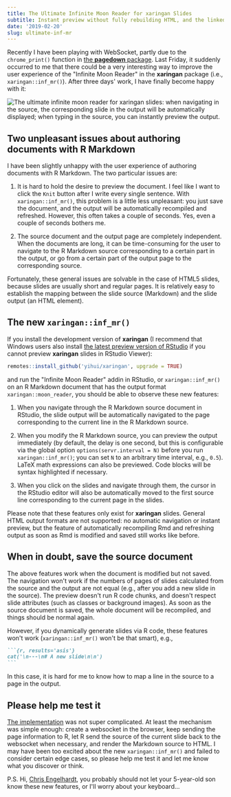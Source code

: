 ```yaml
---
title: The Ultimate Infinite Moon Reader for xaringan Slides
subtitle: Instant preview without fully rebuilding HTML, and the linked navigation
date: '2019-02-20'
slug: ultimate-inf-mr
---
```


Recently I have been playing with WebSocket, partly due to the `chrome_print()` function in [the **pagedown** package](https://github.com/rstudio/pagedown). Last Friday, it suddenly occurred to me that there could be a very interesting way to improve the user experience of the "Infinite Moon Reader" in the **xaringan** package (i.e., `xaringan::inf_mr()`). After three days' work, I have finally become happy with it:

![The ultimate infinite moon reader for xaringan slides: when navigating in the source, the corresponding slide in the output will be automatically displayed; when typing in the source, you can instantly preview the output.](https://user-images.githubusercontent.com/163582/53144527-35f7a500-3562-11e9-862e-892d3fd7036d.gif)

## Two unpleasant issues about authoring documents with R Markdown

I have been slightly unhappy with the user experience of authoring documents with R Markdown. The two particular issues are:

1. It is hard to hold the desire to preview the document. I feel like I want to click the `Knit` button after I write every single sentence. With `xaringan::inf_mr()`, this problem is a little less unpleasant: you just save the document, and the output will be automatically recompiled and refreshed. However, this often takes a couple of seconds. Yes, even a couple of seconds bothers me.

1. The source document and the output page are completely independent. When the documents are long, it can be time-consuming for the user to navigate to the R Markdown source corresponding to a certain part in the output, or go from a certain part of the output page to the corresponding source.

Fortunately, these general issues are solvable in the case of HTML5 slides, because slides are usually short and regular pages. It is relatively easy to establish the mapping between the slide source (Markdown) and the slide output (an HTML element).

## The new `xaringan::inf_mr()`

If you install the development version of **xaringan** (I recommend that Windows users also install [the latest preview version of RStudio](https://www.rstudio.com/products/rstudio/download/preview/) if you cannot preview **xaringan** slides in RStudio Viewer):

```r
remotes::install_github('yihui/xaringan', upgrade = TRUE)
```

and run the "Infinite Moon Reader" addin in RStudio, or `xaringan::inf_mr()` on an R Markdown document that has the output format `xaringan::moon_reader`, you should be able to observe these new features:

1. When you navigate through the R Markdown source document in RStudio, the slide output will be automatically navigated to the page corresponding to the current line in the R Markdown source.

1. When you modify the R Markdown source, you can preview the output immediately (by default, the delay is one second, but this is configurable via the global option `options(servr.interval = N)` before you run `xaringan::inf_mr()`; you can set `N` to an arbitrary time interval, e.g., `0.5`). LaTeX math expressions can also be previewed. Code blocks will be syntax highlighted if necessary.

1. When you click on the slides and navigate through them, the cursor in the RStudio editor will also be automatically moved to the first source line corresponding to the current page in the slides.

Please note that these features only exist for **xaringan** slides. General HTML output formats are not supported: no automatic navigation or instant preview, but the feature of automatically recompiling Rmd and refreshing output as soon as Rmd is modified and saved still works like before.

## When in doubt, save the source document

The above features work when the document is modified but not saved. The navigation won't work if the numbers of pages of slides calculated from the source and the output are not equal (e.g., after you add a new slide in the source). The preview doesn't run R code chunks, and doesn't respect slide attributes (such as classes or background images). As soon as the source document is saved, the whole document will be recompiled, and things should be normal again.

However, if you dynamically generate slides via R code, these features won't work (`xaringan::inf_mr()` won't be that smart), e.g.,

````md
```{r, results='asis'}
cat('\n---\n# A new slide\n\n')
```
````

In this case, it is hard for me to know how to map a line in the source to a page in the output.

## Please help me test it

[The implementation](https://github.com/yihui/xaringan/commit/97922037b38a) was not super complicated. At least the mechanism was simple enough: create a websocket in the browser, keep sending the page information to R, let R send the source of the current slide back to the websocket when necessary, and render the Markdown source to HTML. I may have been too excited about the new `xaringan::inf_mr()` and failed to consider certain edge cases, so please help me test it and let me know what you discover or think.

P.S. Hi, [Chris Engelhardt](https://twitter.com/EngelhardtCR/status/1096914316702433281), you probably should not let your 5-year-old son know these new features, or I'll worry about your keyboard...
